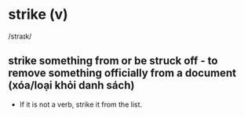 # strike (v)

/straɪk/

## strike something from or be struck off - to remove something officially from a document (xóa/loại khỏi danh sách)

- If it is not a verb, strike it from the list.